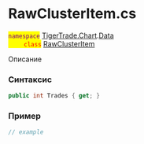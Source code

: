 
# RawClusterItem.cs
<mark style="color:purple;">`namespace`</mark> [TigerTrade.Chart](../../../../TigerTrade.Chart.md).[Data](../../../../TigerTrade.Chart/Data.md)  
<mark style="color:red;">&nbsp;&nbsp;&nbsp;&nbsp;&nbsp;&nbsp;&nbsp;&nbsp;`class`</mark> [RawClusterItem](../../RawClusterItem.cs.md)

Описание

### Синтаксис
```csharp
public int Trades { get; }
```
### Пример  
```csharp
// example
```
